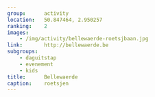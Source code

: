 ```yaml
---
group:      activity
location:   50.847464, 2.950257
ranking:    2
images:      
    - /img/activity/bellewaerde-roetsjbaan.jpg
link:       http://bellewaerde.be
subgroups:  
    - daguitstap
    - evenement
    - kids
title:      Bellewaerde
caption:    roetsjen
---
```

